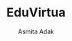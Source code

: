 ---
title: EduVirtua
author: Asmita Adak
description: "Describe your project in a short sentence!"
created_at: 2025-06-5
---